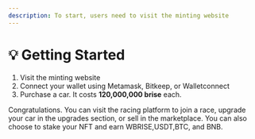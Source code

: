 ```yaml
---
description: To start, users need to visit the minting website
---
```


# 💡 Getting Started

1. Visit the minting website
2. Connect your wallet using Metamask, Bitkeep, or Walletconnect
3. Purchase a car. It costs **120,000,000 brise** each.

Congratulations. You can visit the racing platform to join a race, upgrade your car in the upgrades section, or sell in the marketplace. You can also choose to stake your NFT and earn WBRISE,USDT,BTC, and BNB.

